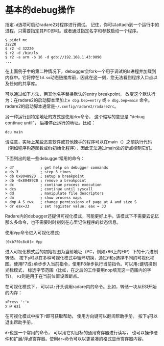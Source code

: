 # 基本的debug操作

指定`-d`选项可启动radare2对程序进行调试。 记住，你可以attach到一个运行中的进程，只需要指定其PID即可。或者通过指定名字和参数启动一个程序。

```
$ pidof mc
32220
$ r2 -d 32220
$ r2 -d /bin/ls
$ r2 -a arm -b 16 -d gdb://192.168.1.43:9090
...
```

在上面例子中的第二种情况下，debugger会fork一个用于调试的ls进程并加载到内存中。它将停在`ld.so`动态链接库前，因此在这一刻，您无法看到程序入口点以及任何的共享库。

可以通过如下方法，用其他名字替换默认的entry breakpoint， 改变这个默认行为：在radare2的启动脚本里加上`e dbg.bep=entry` 或 `e dbg.bep=main` 命令。radare2的启动脚本通常是`~/.config/radare2/radare2rc`。

另一种运行到特定地址的方式是使用`dcu`命令， 这个缩写的意思是 “debug continue until”， 后接停止运行的地址。比如：

```
dcu main
```

请注意，实际上某些恶意软件或其他棘手的程序可以在main（）之前执行代码（例如程序构造函数或tls初始化程序），因此无法通过main处的断点控制它们。

下面列出的是一些debugger常用的命令：
```
> d?            ; get help on debugger commands
> ds 3          ; step 3 times
> db 0x8048920  ; setup a breakpoint
> db -0x8048920 ; remove a breakpoint
> dc            ; continue process execution
> dcs           ; continue until syscall
> dd            ; manipulate file descriptors
> dm            ; show process maps
> dmp A S rwx   ; change permissions of page at A and size S
> dr eax=33     ; set register value. eax = 33
```

Radare内的debugger还提供可视化模式，可能更好上手。该模式下不需要去记忆那么多命令，也不需要时时刻刻在心里记住程序的状态信息。

使用`Vpp`命令进入可视化模式:

```
[0xb7f0c8c0]> Vpp
```

进入可视化模式后的初始视图为当前地址（PC，例如x86上的EIP）下的十六进制转储。
按下`p`可以在多种可视化模式中循环切换，通过`P`和`p`选择不同的可视化视图。使用F7或`s`单步步入当前指令，使用F8单步执行当前指令。可以用`c`键切换到光标模式， 标选字节范围（比如，在之后的工作要用nop填充这一范围内的字节）。 `F2`则是用于在当前位置设置断点。

在可视化模式下， 可以以`:`开头调用radare内的命令。比如，转储一块从ESI开始的内存：
```
<Press ':'>
x @ esi
```
在可视化模式中按下`?`即可获取帮助， 使用方向键可以翻阅帮助手册， 按下`q`可以退出帮助手册。

`dr`也是一个常用的命令， 可以用它对目标的通用寄存器进行读写， 也可以操作硬件和扩展/浮点寄存器。使用`dr=`命令可以以更紧凑的格式显示寄存器内容。

